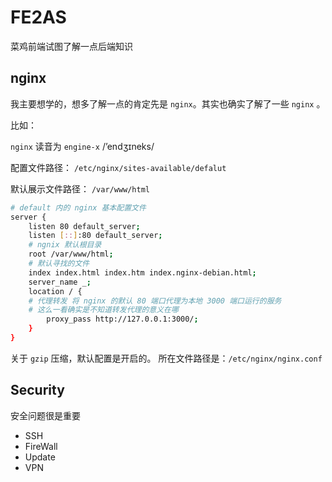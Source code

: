 # FE2AS

菜鸡前端试图了解一点后端知识

## nginx

我主要想学的，想多了解一点的肯定先是 `nginx`。其实也确实了解了一些 `nginx` 。

比如：

`nginx` 读音为 `engine-x` /’endʒɪneks/

配置文件路径：
`/etc/nginx/sites-available/defalut`

默认展示文件路径：
`/var/www/html`

```bash
# default 内的 nginx 基本配置文件
server {
	listen 80 default_server;
	listen [::]:80 default_server;
	# ngnix 默认根目录
	root /var/www/html;
	# 默认寻找的文件
	index index.html index.htm index.nginx-debian.html;
	server_name _;
	location / {
    # 代理转发 将 nginx 的默认 80 端口代理为本地 3000 端口运行的服务
    # 这么一看确实是不知道转发代理的意义在哪
		proxy_pass http://127.0.0.1:3000/;
	}
}
```

关于 `gzip` 压缩，默认配置是开启的。
所在文件路径是：`/etc/nginx/nginx.conf`

## Security

安全问题很是重要

-   SSH
-   FireWall
-   Update
-   VPN
